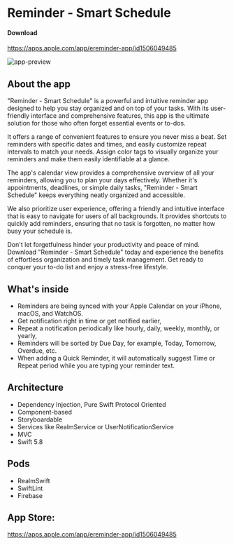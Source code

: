 # Reminder - Smart Schedule

#### Download
https://apps.apple.com/app/ereminder-app/id1506049485

![app-preview](https://github.com/egzonpllana/EReminderApp/assets/27929436/12df2480-74ea-421b-8f83-2c42db10498f)

## About the app ##
"Reminder - Smart Schedule" is a powerful and intuitive reminder app designed to help you stay organized and on top of your tasks. With its user-friendly interface and comprehensive features, this app is the ultimate solution for those who often forget essential events or to-dos.

It offers a range of convenient features to ensure you never miss a beat. Set reminders with specific dates and times, and easily customize repeat intervals to match your needs. Assign color tags to visually organize your reminders and make them easily identifiable at a glance.

The app's calendar view provides a comprehensive overview of all your reminders, allowing you to plan your days effectively. Whether it's appointments, deadlines, or simple daily tasks, "Reminder - Smart Schedule" keeps everything neatly organized and accessible.

We also prioritize user experience, offering a friendly and intuitive interface that is easy to navigate for users of all backgrounds. It provides shortcuts to quickly add reminders, ensuring that no task is forgotten, no matter how busy your schedule is.

Don't let forgetfulness hinder your productivity and peace of mind. Download "Reminder - Smart Schedule" today and experience the benefits of effortless organization and timely task management. Get ready to conquer your to-do list and enjoy a stress-free lifestyle.

## What's inside ## 
- Reminders are being synced with your Apple Calendar on your iPhone, macOS, and WatchOS.
- Get notification right in time or get notified earlier,
- Repeat a notification periodically like hourly, daily, weekly, monthly, or yearly,
- Reminders will be sorted by Due Day, for example, Today, Tomorrow, Overdue, etc.
- When adding a Quick Reminder, it will automatically suggest Time or Repeat period while you are typing your reminder text.

## Architecture ##

- Dependency Injection, Pure Swift Protocol Oriented
- Component-based
- Storyboardable
- Services like RealmService or UserNotificationService
- MVC
- Swift 5.8

## Pods ##
- RealmSwift
- SwiftLint
- Firebase

## App Store: ##
https://apps.apple.com/app/ereminder-app/id1506049485
